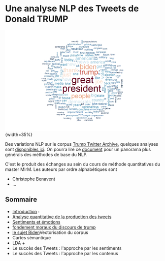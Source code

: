 # Une analyse NLP des Tweets de Donald TRUMP

![trump by trump](greatpresident.jpeg){width=35%}

Des variations NLP sur le corpus [Trump Twitter Archive](https://www.thetrumparchive.com/), quelques analyses sont [disponibles ici](https://benaventc.github.io/TrumpTwitterArchive_variation/trump.html). On pourra lire ce [document](https://www.researchgate.net/publication/337744581_NLP_text_mining_V40_-_une_introduction_-_cours_programme_doctoral) pour un panorama plus générals des méthodes de base du NLP.

C'est le produit des échanges au sein du cours de méthode quantitatives du master MIrM. Les auteurs par ordre alphabétiques sont

 * Christophe Benavent
 * ...

## Sommaire


 * [Introduction](https://benaventc.github.io/TrumpTwitterArchive_variation/trump1introduction.html) : 
 * [Analyse quantitative de la production des tweets](https://benaventc.github.io/TrumpTwitterArchive_variation/trump2descriptionquanti.html)
 * [Sentiments et émotions](https://benaventc.github.io/TrumpTwitterArchive_variation/trump3Extractiondusentiment.html)
 * [fondement moraux du discours de trump](https://benaventc.github.io/TrumpTwitterArchive_variation/trump4fondementmoraux.html)
 * [le sujet Biden]()Vectorisation du corpus
 * Cartes sémantique
 * LDA +
 * Le succès des Tweets : l'approche par les sentiments
 * Le succès des Tweets : l'approche par les contenus


